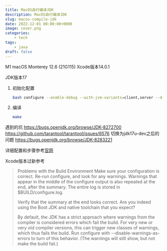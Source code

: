 ```yaml
---
title: MacOS自行编译JDK
description: MacOS自行编译JDK
slug: macos-compile-jdk
date: 2022-12-01 00:00:00+0000
image: cover.png
categories:
    - tech
tags:
    - java
draft: false
---
```


M1 macOS Monterey 12.6 (21G115)
Xcode版本14.0.1

JDK版本17

1. 初始化配置

   ```sh
   bash configure --enable-debug --with-jvm-variants=client,server --disable-warnings-as-errors
   ```

2. 编译
   ```sh
   make
   ```

遇到的坑
https://bugs.openjdk.org/browse/JDK-8272700
https://github.com/tarantool/tarantool/issues/6576
切换为jdk17u-dev之后的问题
https://bugs.openjdk.org/browse/JDK-8283221

详细配置和步骤参考[官网](https://openjdk.org/groups/build/)

Xcode版本过新参考

> Problems with the Build Environment
> Make sure your configuration is correct. Re-run configure, and look for any warnings. Warnings that appear in the middle of the configure output is also repeated at the end, after the summary. The entire log is stored in $BUILD/configure.log.
>
> Verify that the summary at the end looks correct. Are you indeed using the Boot JDK and native toolchain that you expect?
>
> By default, the JDK has a strict approach where warnings from the compiler is considered errors which fail the build. For very new or very old compiler versions, this can trigger new classes of warnings, which thus fails the build. Run configure with --disable-warnings-as-errors to turn of this behavior. (The warnings will still show, but not make the build fail.)

